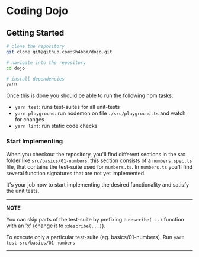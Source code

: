 Coding Dojo
===========

## Getting Started

```bash
# clone the repository
git clone git@github.com:Sh4bbY/dojo.git

# navigate into the repository
cd dojo

# install dependencies
yarn
```

Once this is done you should be able to run the following npm tasks:
- `yarn test`: runs test-suites for all unit-tests
- `yarn playground`: run nodemon on file `./src/playground.ts` and watch for changes
- `yarn lint`: run static code checks


### Start Implementing

When you checkout the repository, you'll find different sections in the src folder like `src/basics/01-numbers`.
this section consists of a `numbers.spec.ts` file, that contains the test-suite used for `numbers.ts`.
In `numbers.ts` you'll find several function signatures that are not yet implemented.

It's your job now to start implementing the desired functionality and satisfy the unit tests.

---
**NOTE**

You can skip parts of the test-suite by prefixing a `describe(...)` function with an 'x' (change it to `xdescribe(...)`).

To execute only a particular test-suite (eg. basics/01-numbers). Run `yarn test src/basics/01-numbers`

---
